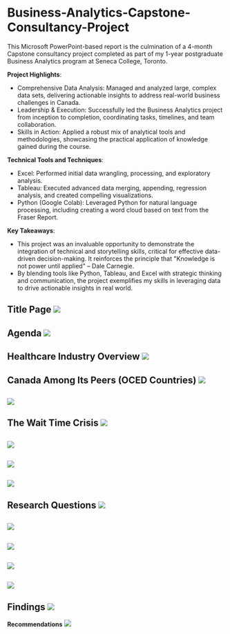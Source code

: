 # Business-Analytics-Capstone-Consultancy-Project
This Microsoft PowerPoint-based report is the culmination of a 4-month Capstone consultancy project completed as part of my 1-year postgraduate Business Analytics program at Seneca College, Toronto.
  
**Project Highlights**:
  - Comprehensive Data Analysis: Managed and analyzed large, complex data sets, delivering actionable insights to address real-world business challenges in Canada.
  - Leadership & Execution: Successfully led the Business Analytics project from inception to completion, coordinating tasks, timelines, and team collaboration.
  - Skills in Action: Applied a robust mix of analytical tools and methodologies, showcasing the practical application of knowledge gained during the course.
    
**Technical Tools and Techniques**:
- Excel: Performed initial data wrangling, processing, and exploratory analysis.
- Tableau: Executed advanced data merging, appending, regression analysis, and created compelling visualizations.
- Python (Google Colab): Leveraged Python for natural language processing, including creating a word cloud based on text from the Fraser Report.
  
**Key Takeaways**:
- This project was an invaluable opportunity to demonstrate the integration of technical and storytelling skills, critical for effective data-driven decision-making. It reinforces the principle that "Knowledge is not power until applied" – Dale Carnegie.
- By blending tools like Python, Tableau, and Excel with strategic thinking and communication, the project exemplifies my skills in leveraging data to drive actionable insights in real world.

**Title Page**
![](Business_Analytics_Capstone_Project_Title_Page.png)
---
**Agenda**
![](Capstone_Consultancy_Project_Agenda.png)
---
**Healthcare Industry Overview**
![](Capstone_Consultancy_Project_Industry_Overview.png)
---
**Canada Among Its Peers (OCED Countries)**
![](Capstone_Consultancy_Project_Canada_Among_Peers.png)
---
![](Capstone_Consultancy_Project_Canada_Among_Peers_2.png)
---
**The Wait Time Crisis**
![](Capstone_Consultancy_Project_Wait_Time_Crisis.png)
---
![](Capstone_Consultancy_Project_Wait_Time_Crisis_Word_Cloud.png)
---
![](Capstone_Consultancy_Project_Wait_Time_Crisis_3.png)
---
![](Capstone_Consultancy_Project_Wait_Time_Crisis_4.png)
---

**Research Questions**
![](Capstone_Consultancy_Project_Research_Questions.png)
---
![](Capstone_Consultancy_Project_Analysis_Finding.png)
---
![](Capstone_Consultancy_Project_Analysis_Finding2.png)
---
![](Capstone_Consultancy_Project_Analysis_Finding3.png)
---
![](Capstone_Consultancy_Project_Analysis_Finding_4.png)
---
**Findings**
![](Capstone_Consultancy_Project_Analysis_Finding_5.png)
---
**Recommendations**
![](Capstone_Consultancy_Project_Recommendations.png)
